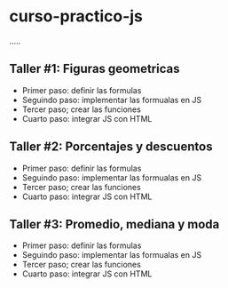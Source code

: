 # curso-practico-js


.....


## Taller #1: Figuras geometricas

- Primer paso: definir las formulas
- Seguindo paso: implementar las formualas en JS
- Tercer paso; crear las funciones
- Cuarto paso: integrar JS con HTML

## Taller #2: Porcentajes y descuentos

- Primer paso: definir las formulas
- Seguindo paso: implementar las formualas en JS
- Tercer paso; crear las funciones
- Cuarto paso: integrar JS con HTML

## Taller #3: Promedio, mediana y moda

- Primer paso: definir las formulas
- Seguindo paso: implementar las formualas en JS
- Tercer paso; crear las funciones
- Cuarto paso: integrar JS con HTML